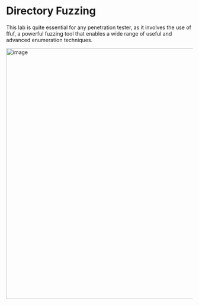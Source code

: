 # Directory Fuzzing

This lab is quite essential for any penetration tester, as it involves the use of ffuf, a powerful fuzzing tool that enables a wide range of useful and advanced enumeration techniques.

<img width="1384" height="676" alt="image" src="https://github.com/user-attachments/assets/1d49ddf7-9048-4da2-be20-e7694d982216" />
